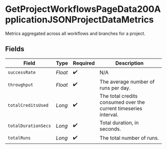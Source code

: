 # GetProjectWorkflowsPageData200ApplicationJSONProjectDataMetrics

Metrics aggregated across all workflows and branches for a project.


## Fields

| Field                                                            | Type                                                             | Required                                                         | Description                                                      |
| ---------------------------------------------------------------- | ---------------------------------------------------------------- | ---------------------------------------------------------------- | ---------------------------------------------------------------- |
| `successRate`                                                    | *Float*                                                          | :heavy_check_mark:                                               | N/A                                                              |
| `throughput`                                                     | *Float*                                                          | :heavy_check_mark:                                               | The average number of runs per day.                              |
| `totalCreditsUsed`                                               | *Long*                                                           | :heavy_check_mark:                                               | The total credits consumed over the current timeseries interval. |
| `totalDurationSecs`                                              | *Long*                                                           | :heavy_check_mark:                                               | Total duration, in seconds.                                      |
| `totalRuns`                                                      | *Long*                                                           | :heavy_check_mark:                                               | The total number of runs.                                        |